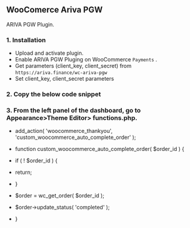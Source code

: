 ## WooComerce Ariva PGW

ARIVA PGW Plugin.

### 1. Installation
* Upload and activate plugin.
* Enable ARIVA PGW Pluging on WooCommerce `Payments` .
* Get parameters (client_key, client_secret) from  `https://ariva.finance/wc-ariva-pgw` 
* Set client_key, client_secret parameters

### 2. Copy the below code snippet
### 3. From the left panel of the dashboard, go to Appearance>Theme Editor> functions.php.

* add_action( 'woocommerce_thankyou', 'custom_woocommerce_auto_complete_order' );
* function custom_woocommerce_auto_complete_order( $order_id ) {
* if ( ! $order_id ) {
* return;
* }

* $order = wc_get_order( $order_id );
* $order->update_status( 'completed' );
* }